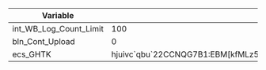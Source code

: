 Variable | Value |
---|---|
int_WB_Log_Count_Limit | 100 |
bln_Cont_Upload | 0 |
ecs_GHTK | hjuivc\`qbu\`22CCNQG7B1:EBM[kfMLz5e`Zx8eNMqiubuQbqXohEzIyD8Hx2F5DKZFup7EhV5q5u5RIXTEY6URcF7szpw |
